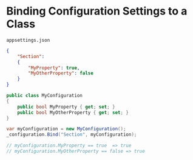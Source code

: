 # Binding Configuration Settings to a Class

`appsettings.json`
```json
{
    "Section":
    {
        "MyProperty": true,
        "MyOtherProperty": false
    }
}
```

```csharp
public class MyConfiguration
{
    public bool MyProperty { get; set; }
    public bool MyOtherProperty { get; set; }
}
```

```csharp
var myConfiguration = new MyConfiguration();
_configuration.Bind("Section", myConfiguration);

// myConfiguration.MyProperty == true  => true
// myConfiguration.MyOtherProperty == false => true
```
